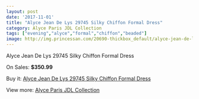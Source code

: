 ```yaml
---
layout: post
date: '2017-11-01'
title: "Alyce Jean De Lys 29745 Silky Chiffon Formal Dress"
category: Alyce Paris JDL Collection
tags: ["evening","alyce","formal","chiffon","beaded"]
image: http://img.princessan.com/20690-thickbox_default/alyce-jean-de-lys-29745-silky-chiffon-formal-dress.jpg
---
```

Alyce Jean De Lys 29745 Silky Chiffon Formal Dress

On Sales: **$350.99**
<a href="https://www.princessan.com/en/alyce-paris-jdl-collection/9331-alyce-jean-de-lys-29745-silky-chiffon-formal-dress.html"><amp-img layout="responsive" width="600" height="600" src="//img.princessan.com/20690-thickbox_default/alyce-jean-de-lys-29745-silky-chiffon-formal-dress.jpg" alt="Alyce Jean De Lys 29745 Silky Chiffon Formal Dress 0" /></a>
<a href="https://www.princessan.com/en/alyce-paris-jdl-collection/9331-alyce-jean-de-lys-29745-silky-chiffon-formal-dress.html"><amp-img layout="responsive" width="600" height="600" src="//img.princessan.com/20691-thickbox_default/alyce-jean-de-lys-29745-silky-chiffon-formal-dress.jpg" alt="Alyce Jean De Lys 29745 Silky Chiffon Formal Dress 1" /></a>

Buy it: [Alyce Jean De Lys 29745 Silky Chiffon Formal Dress](https://www.princessan.com/en/alyce-paris-jdl-collection/9331-alyce-jean-de-lys-29745-silky-chiffon-formal-dress.html "Alyce Jean De Lys 29745 Silky Chiffon Formal Dress")

View more: [Alyce Paris JDL Collection](https://www.princessan.com/en/7-alyce-paris-jdl-collection "Alyce Paris JDL Collection")